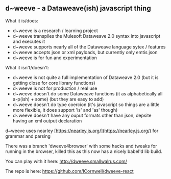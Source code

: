 ## d\~weeve - a Dataweave(ish) javascript thing ##

What it is/does:

* d\~weeve is a research / learning project
* d\~weeve transpiles the Mulesoft Dataweave 2.0 syntax into javascript and executes it
* d\~weeve supports nearly all of the Dataweave language sytex / features 
* d\~weeve accepts json or xml payloads, but currently only emtis json
* d\~weeve is for fun and experimentation

What it isn't/doesn't:

* d\~weeve is not quite a full implementation of Dataweave 2.0 (but it is getting close for core library functions)
* d\~weeve is not for production / real use
* d\~weeve doesn't do some Dataweave functions (it as alphabetically all a-p(ish) + some) (but they are easy to add)
* d\~weeve doesn't do type coercion (it's javascript so things are a little more flexible, it does support 'is' and 'as' though)
* d\~weeve doesn't have any ouput formats other than json, depsite having an xml output declaration

d\~weeve uses nearley [https://nearley.js.org/](https://nearley.js.org/) for grammar and parsing

There was a branch 'dweeve4browser' with some hacks and tweaks for running in the browser, killed this as this now has a nicely babel'd lib build.

You can play with it here: http://dweeve.smallwalrus.com/

The repo is here: https://github.com/ICornwell/dweeve-react
